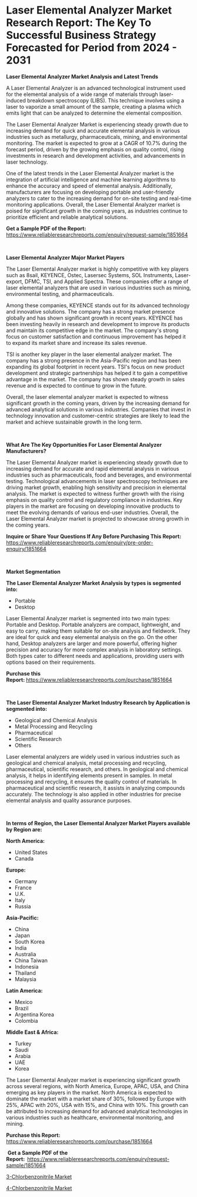 <p><h1>Laser Elemental Analyzer Market Research Report: The Key To Successful Business Strategy Forecasted for Period from 2024 - 2031</h1></p><p><strong>Laser Elemental Analyzer Market Analysis and Latest Trends</strong></p>
<p><p>A Laser Elemental Analyzer is an advanced technological instrument used for the elemental analysis of a wide range of materials through laser-induced breakdown spectroscopy (LIBS). This technique involves using a laser to vaporize a small amount of the sample, creating a plasma which emits light that can be analyzed to determine the elemental composition.</p><p>The Laser Elemental Analyzer Market is experiencing steady growth due to increasing demand for quick and accurate elemental analysis in various industries such as metallurgy, pharmaceuticals, mining, and environmental monitoring. The market is expected to grow at a CAGR of 10.7% during the forecast period, driven by the growing emphasis on quality control, rising investments in research and development activities, and advancements in laser technology.</p><p>One of the latest trends in the Laser Elemental Analyzer market is the integration of artificial intelligence and machine learning algorithms to enhance the accuracy and speed of elemental analysis. Additionally, manufacturers are focusing on developing portable and user-friendly analyzers to cater to the increasing demand for on-site testing and real-time monitoring applications. Overall, the Laser Elemental Analyzer market is poised for significant growth in the coming years, as industries continue to prioritize efficient and reliable analytical solutions.</p></p>
<p><strong>Get a Sample PDF of the Report:&nbsp;</strong> <a href="https://www.reliableresearchreports.com/enquiry/request-sample/1851664">https://www.reliableresearchreports.com/enquiry/request-sample/1851664</a></p>
<p>&nbsp;</p>
<p><strong>Laser Elemental Analyzer Major Market Players</strong></p>
<p><p>The Laser Elemental Analyzer market is highly competitive with key players such as 8sail, KEYENCE, Ostec, Lasersec Systems, SOL Instruments, Laser-export, DFMC, TSI, and Applied Spectra. These companies offer a range of laser elemental analyzers that are used in various industries such as mining, environmental testing, and pharmaceuticals.</p><p>Among these companies, KEYENCE stands out for its advanced technology and innovative solutions. The company has a strong market presence globally and has shown significant growth in recent years. KEYENCE has been investing heavily in research and development to improve its products and maintain its competitive edge in the market. The company's strong focus on customer satisfaction and continuous improvement has helped it to expand its market share and increase its sales revenue.</p><p>TSI is another key player in the laser elemental analyzer market. The company has a strong presence in the Asia-Pacific region and has been expanding its global footprint in recent years. TSI's focus on new product development and strategic partnerships has helped it to gain a competitive advantage in the market. The company has shown steady growth in sales revenue and is expected to continue to grow in the future.</p><p>Overall, the laser elemental analyzer market is expected to witness significant growth in the coming years, driven by the increasing demand for advanced analytical solutions in various industries. Companies that invest in technology innovation and customer-centric strategies are likely to lead the market and achieve sustainable growth in the long term.</p></p>
<p>&nbsp;</p>
<p><strong>What Are The Key Opportunities For Laser Elemental Analyzer Manufacturers?</strong></p>
<p><p>The Laser Elemental Analyzer market is experiencing steady growth due to increasing demand for accurate and rapid elemental analysis in various industries such as pharmaceuticals, food and beverages, and environmental testing. Technological advancements in laser spectroscopy techniques are driving market growth, enabling high sensitivity and precision in elemental analysis. The market is expected to witness further growth with the rising emphasis on quality control and regulatory compliance in industries. Key players in the market are focusing on developing innovative products to meet the evolving demands of various end-user industries. Overall, the Laser Elemental Analyzer market is projected to showcase strong growth in the coming years.</p></p>
<p><strong>Inquire or Share Your Questions If Any Before Purchasing This Report:</strong> <a href="https://www.reliableresearchreports.com/enquiry/pre-order-enquiry/1851664">https://www.reliableresearchreports.com/enquiry/pre-order-enquiry/1851664</a></p>
<p>&nbsp;</p>
<p><strong>Market Segmentation</strong></p>
<p><strong>The Laser Elemental Analyzer Market Analysis by types is segmented into:</strong></p>
<p><ul><li>Portable</li><li>Desktop</li></ul></p>
<p><p>Laser Elemental Analyzer market is segmented into two main types: Portable and Desktop. Portable analyzers are compact, lightweight, and easy to carry, making them suitable for on-site analysis and fieldwork. They are ideal for quick and easy elemental analysis on the go. On the other hand, Desktop analyzers are larger and more powerful, offering higher precision and accuracy for more complex analysis in laboratory settings. Both types cater to different needs and applications, providing users with options based on their requirements.</p></p>
<p><strong>Purchase this Report:&nbsp;</strong><a href="https://www.reliableresearchreports.com/purchase/1851664">https://www.reliableresearchreports.com/purchase/1851664</a></p>
<p>&nbsp;</p>
<p><strong>The Laser Elemental Analyzer Market Industry Research by Application is segmented into:</strong></p>
<p><ul><li>Geological and Chemical Analysis</li><li>Metal Processing and Recycling</li><li>Pharmaceutical</li><li>Scientific Research</li><li>Others</li></ul></p>
<p><p>Laser elemental analyzers are widely used in various industries such as geological and chemical analysis, metal processing and recycling, pharmaceutical, scientific research, and others. In geological and chemical analysis, it helps in identifying elements present in samples. In metal processing and recycling, it ensures the quality control of materials. In pharmaceutical and scientific research, it assists in analyzing compounds accurately. The technology is also applied in other industries for precise elemental analysis and quality assurance purposes.</p></p>
<p>&nbsp;</p>
<p><strong>In terms of Region, the Laser Elemental Analyzer Market Players available by Region are:</strong></p>
<p>
    <p> <strong> North America: </strong>
        <ul>
            <li>United States</li>
            <li>Canada</li>
        </ul>
        </p> 
    <p> <strong> Europe: </strong>
        <ul>
            <li>Germany</li>
            <li>France</li>
            <li>U.K.</li>
            <li>Italy</li>
            <li>Russia</li>
        </ul>
        </p> 
    <p> <strong> Asia-Pacific: </strong>
        <ul>
            <li>China</li>
            <li>Japan</li>
            <li>South Korea</li>
            <li>India</li>
            <li>Australia</li>
            <li>China Taiwan</li>
            <li>Indonesia</li>
            <li>Thailand</li>
            <li>Malaysia</li>
        </ul>
        </p> 
    <p> <strong> Latin America: </strong>
        <ul>
            <li>Mexico</li>
            <li>Brazil</li>
            <li>Argentina Korea</li>
            <li>Colombia</li>
        </ul>
        </p> 
    <p> <strong> Middle East & Africa: </strong>
        <ul>
            <li>Turkey</li>
            <li>Saudi</li>
            <li>Arabia</li>
            <li>UAE</li>
            <li>Korea</li>
        </ul>
    </p>
    </p>
<p><p>The Laser Elemental Analyzer market is experiencing significant growth across several regions, with North America, Europe, APAC, USA, and China emerging as key players in the market. North America is expected to dominate the market with a market share of 30%, followed by Europe with 25%, APAC with 20%, USA with 15%, and China with 10%. This growth can be attributed to increasing demand for advanced analytical technologies in various industries such as healthcare, environmental monitoring, and mining.</p></p>
<p><strong>Purchase this Report: </strong><a href="https://www.reliableresearchreports.com/purchase/1851664">https://www.reliableresearchreports.com/purchase/1851664</a></p>
<p>&nbsp;<strong>Get a Sample PDF of the Report:&nbsp;&nbsp;</strong><a href="https://www.reliableresearchreports.com/enquiry/request-sample/1851664">https://www.reliableresearchreports.com/enquiry/request-sample/1851664</a></p>
<p><strong></strong></p>
<p><p><a href="https://issuu.com/reportprime-2/docs/3-chlorbenzonitrile-market-size-2030.pptx">3-Chlorbenzonitrile Market</a></p><p><a href="https://issuu.com/reportprime-2/docs/4-chlorbenzonitrile-market-size-2030.pptx">4-Chlorbenzonitrile Market</a></p></p>